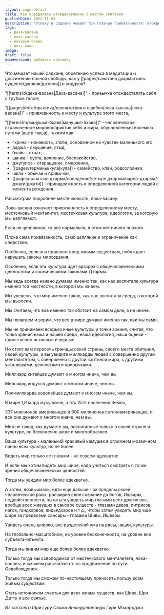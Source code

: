 ```yaml
---
layout: page-detail
title: Как преодолеть отождествление с местом обитания
publishDate: 2022-11-01
description: "Успеху в садхане мешают три главные привязанности: отождествление с телом (деха-васана), местечковый менталитет (лока-васана) и ограниченное человеческое мировосприятие (манушья-бхава), обусловленное восьмью путами (ашта-паша). Особенно ограничивает лока-васана - привязанность к своей культуре и месту, которая мешает видеть мир шире. Преодолеть её можно, расширяя сознание до общечеловеческих ценностей, а затем - до вселенского масштаба, чтобы стать источником счастья для всех существ, как святые и Шива."
tags:
  - деха-васана
  - лока-васана
  - манушья-бхава
  - ашта-паша
image: 
draft: false
комментарий: добавить картинку
---
```


 Что мешает нашей садхане, обретению успеха в медитации и достижении полной свободы, как у [[pages/санатана дхарма/типы существ/джняни|джняни]] и сиддхов?  
  
 "[[terms/d/деха-васана|Деха-васана]]" - привычка отождествлять себя с грубым телом,   
  
 "[[pages/йога/практика/препятствия и ошибки/лока-васана|лока-васана]]" - привязанность к месту и культуре этого места,   
  
 "[[terms/m/манушья-бхава|манушья-бхава]]" - человеческое ограниченное мировосприятие себя и мира, обусловленная восемью путами (ашта-паша), такими как:  
  
* гхрина - ненависть, злоба, основанное на чувстве маленького эго,
* ладжа - смущение, стыд,
* бхайя - страх,
* шанка - суета, волнение, беспокойство,
* джугупса - отвращение, омерзение,
* [[pages/термины/кула|кула]] - семейство, клан, родословная,
* шила - обычаи и привычки,
* [[pages/санатана дхарма/поведение/четыре дхармы/варна-дхарма/джати|джати]] - принадлежность к определенной категории людей с момента рождения.
  
 Рассмотрим подробнее местечковость, лока-васану.  
  
 Лока-васана означает привязанность к определенному месту, местечковый менталитет, местечковая культура, идеология, за которую мы цепляемся.  
  
 Если не цепляемся, то все нормально, в этом нет ничего плохого.  
  
 Плоха сама привязанность, само цепляние и ограничение как следствие.  
  
 Особенно, если она приносит вред живым существам, побуждает нарушать законы мироздания.  
  
 Особенно, если эта культура идет вразрез с общечеловеческими ценностями и космическими законами Дхармы.  
  
 Мы ведь всегда наивно думаем именно так, как нас воспитала культура именно той местности, в которой мы живем.  
  
 Мы уверены, что мир именно таков, как нас воспитала среда, в которой мы выросли.  
  
 Мы считаем, что всё именно так обстоит на самом деле, а не иначе.  
  
 Мы полагаем и верим, что все в мире думают именно так, как мы сами.  
  
 Мы не принимаем всерьез иные культуры и точки зрения, считая, что точка зрения наша и нашей среды, наша идеология, наши оценки - единственно истинные и верные.  
  
 Но стоит вам пересечь границы своей страны, своего места обитания, своей культуры, и вы увидите миллиарды людей с совершенно другим менталитетом, с совершенно с другой картиной мира, с другими установками, ценностями и привычками.  
  
 Миллиард китайцев думают о многом иначе, чем вы.  
  
 Миллиард индусов думают о многом иначе, чем вы.  
  
 Полмиллиарда европейцев думают о многом иначе, чем вы.  
  
 В мире 1,9 млрд мусульман, а это 25% населения Земли,  
  
 337 миллионов американцев и 600 миллионов латиноамериканцев, и все они думают о многом иначе, чем вы.  
  
 Мир не таков, как думаете вы, воспитанные только в своей стране и культуре, он бесконечно шире и многообразнее.   
  
 Ваша культура - маленький красивый камушек в огромном мозаичном панно всех культур, но не более.  
  
 Видеть мир только ее глазами - не совсем адекватно.  
  
 И если мы хотим видеть мир шире, надо учиться смотреть с точки зрения общечеловеческих ценностей.  
  
 Тогда мы увидим мир более адекватно.  
  
 А затем, возвышаясь, идти еще дальше - за пределы своей человеческой расы, расширив свое сознание до богов, Ишвары, недвойственности, пытаться увидеть мир глазами всех других рас, вообще всех живущих в сансаре существ - глазами девов, питрисов, нагов, гандхарвов, видьядхаров и т д., чтобы затем увидеть мир еще шире за пределами сансары - глазами Шивы, Ишвары.  
  
 Увидеть очень широко, вне разделений ума на расы, нации, культуры.  
  
 На глобально-масштабном, на уровне бесконечности, на уровне вне субъекта-объекта.  
  
 Тогда мы видим мир еще более более адекватно.  
  
 Только тогда мы освободимся от местечкового менталитета, лока-васаны, и сможем рассчитывать на продвижение по пути Освобождения.   
  
 Только тогда мы сможем по-настоящему приносить пользу всем живым существам.   
  
 Стать источником счастья для всех живых существ, как Шива, Шри Датта и все святые.  

*Из сатсанга Шри Гуру Свами Вишнудевананды Гири Махараджа*
